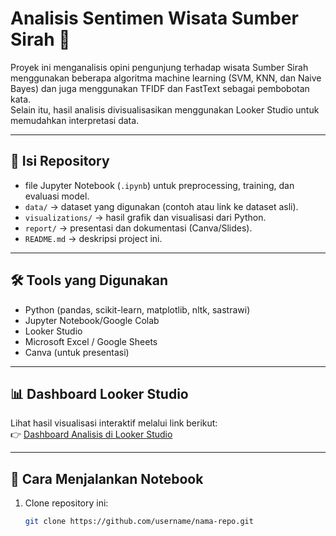 # Analisis Sentimen Wisata Sumber Sirah 🌊

Proyek ini menganalisis opini pengunjung terhadap wisata Sumber Sirah menggunakan beberapa algoritma machine learning (SVM, KNN, dan Naive Bayes) dan juga menggunakan TFIDF dan FastText sebagai pembobotan kata.  
Selain itu, hasil analisis divisualisasikan menggunakan Looker Studio untuk memudahkan interpretasi data.

---

## 📂 Isi Repository
- file Jupyter Notebook (`.ipynb`) untuk preprocessing, training, dan evaluasi model.
- `data/` → dataset yang digunakan (contoh atau link ke dataset asli).
- `visualizations/` → hasil grafik dan visualisasi dari Python.
- `report/` → presentasi dan dokumentasi (Canva/Slides).
- `README.md` → deskripsi project ini.

---

## 🛠 Tools yang Digunakan
- Python (pandas, scikit-learn, matplotlib, nltk, sastrawi)
- Jupyter Notebook/Google Colab
- Looker Studio
- Microsoft Excel / Google Sheets
- Canva (untuk presentasi)

---

## 📊 Dashboard Looker Studio
Lihat hasil visualisasi interaktif melalui link berikut:  
👉 [Dashboard Analisis di Looker Studio]([https://lookerstudio.google.com/reporting/xxxxxxx](https://lookerstudio.google.com/reporting/1447add9-7a59-4a3b-a3d9-7534bb9ce906))

---

## 🚀 Cara Menjalankan Notebook
1. Clone repository ini:
   ```bash
   git clone https://github.com/username/nama-repo.git
